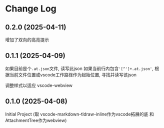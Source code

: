 # Change Log




## 0.2.0 (2025-04-11)

增加了双向的高亮提示

## 0.1.1 (2025-04-09)

如果目前是个`.at.json`文件, 读写此json
如果当前行内包含`'[^']+.at.json'`, 根据当前文件位置或vscode工作路径作为起始位置, 寻找并读写该json

调整样式以适应 vscode-webview


## 0.1.0 (2025-04-08)

Initial Project (取 vscode-markdown-tldraw-inline作为vscode拓展的底 和 AttachmentTree作为webview)

